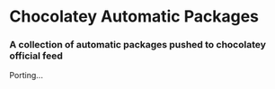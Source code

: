 Chocolatey Automatic Packages
=============================================  
### A collection of automatic packages pushed to chocolatey official feed

Porting...